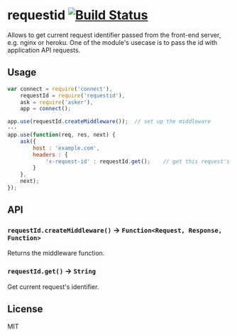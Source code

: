 # requestid [![Build Status](https://secure.travis-ci.org/nodules/requestid.png)](http://travis-ci.org/nodules/requestid)

Allows to get current request identifier passed from the front-end server, e.g. nginx or heroku. One of the module's
usecase is to pass the id with application API requests.

## Usage

~~~js
var connect = require('connect'),
    requestId = require('requestid'),
    ask = require('asker'),
    app = connect();

app.use(requestId.createMiddleware());  // set up the middleware
···
app.use(function(req, res, next) {
    ask({
        host : 'example.com',
        headers : {
            'x-request-id' : requestId.get();    // get this request's Id and pass it to the api request
        }
    },
    next);
});
~~~

## API

### `requestId.createMiddleware()` → `Function<Request, Response, Function>`

Returns the middleware function.

### `requestId.get()` → `String`

Get current request's identifier.

## License

MIT

